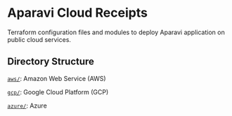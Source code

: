 # Aparavi Cloud Receipts

Terraform configuration files and modules to deploy Aparavi application on
public cloud services.

## Directory Structure

[`aws/`](aws/): Amazon Web Service (AWS)

[`gcp/`](gcp/): Google Cloud Platform (GCP)

[`azure/`](azure/): Azure
